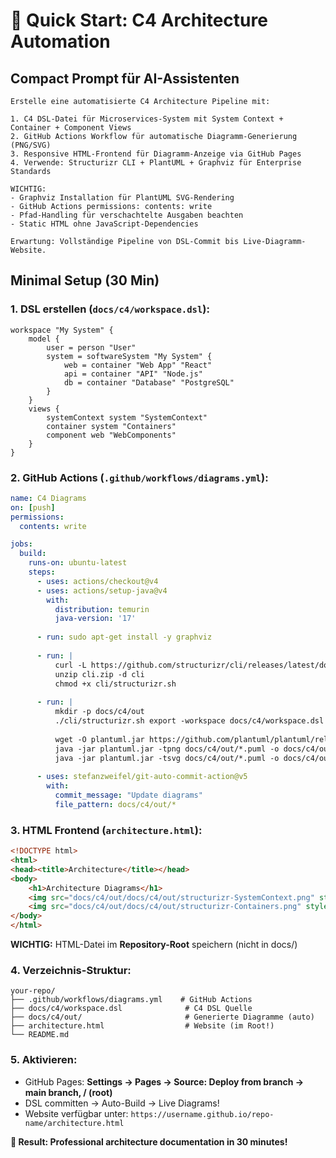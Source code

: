 # 🚀 Quick Start: C4 Architecture Automation

## **Compact Prompt für AI-Assistenten**

```
Erstelle eine automatisierte C4 Architecture Pipeline mit:

1. C4 DSL-Datei für Microservices-System mit System Context + Container + Component Views
2. GitHub Actions Workflow für automatische Diagramm-Generierung (PNG/SVG)  
3. Responsive HTML-Frontend für Diagramm-Anzeige via GitHub Pages
4. Verwende: Structurizr CLI + PlantUML + Graphviz für Enterprise Standards

WICHTIG: 
- Graphviz Installation für PlantUML SVG-Rendering
- GitHub Actions permissions: contents: write
- Pfad-Handling für verschachtelte Ausgaben beachten
- Static HTML ohne JavaScript-Dependencies

Erwartung: Vollständige Pipeline von DSL-Commit bis Live-Diagramm-Website.
```

## **Minimal Setup (30 Min)**

### 1. DSL erstellen (`docs/c4/workspace.dsl`):
```
workspace "My System" {
    model {
        user = person "User"
        system = softwareSystem "My System" {
            web = container "Web App" "React"
            api = container "API" "Node.js"
            db = container "Database" "PostgreSQL"
        }
    }
    views {
        systemContext system "SystemContext"
        container system "Containers"
        component web "WebComponents"
    }
}
```

### 2. GitHub Actions (`.github/workflows/diagrams.yml`):
```yaml
name: C4 Diagrams
on: [push]
permissions:
  contents: write

jobs:
  build:
    runs-on: ubuntu-latest
    steps:
      - uses: actions/checkout@v4
      - uses: actions/setup-java@v4
        with:
          distribution: temurin
          java-version: '17'
      
      - run: sudo apt-get install -y graphviz
      
      - run: |
          curl -L https://github.com/structurizr/cli/releases/latest/download/structurizr-cli.zip -o cli.zip
          unzip cli.zip -d cli
          chmod +x cli/structurizr.sh
      
      - run: |
          mkdir -p docs/c4/out
          ./cli/structurizr.sh export -workspace docs/c4/workspace.dsl -format plantuml -output docs/c4/out
          
          wget -O plantuml.jar https://github.com/plantuml/plantuml/releases/latest/download/plantuml.jar
          java -jar plantuml.jar -tpng docs/c4/out/*.puml -o docs/c4/out
          java -jar plantuml.jar -tsvg docs/c4/out/*.puml -o docs/c4/out
      
      - uses: stefanzweifel/git-auto-commit-action@v5
        with:
          commit_message: "Update diagrams"
          file_pattern: docs/c4/out/*
```

### 3. HTML Frontend (`architecture.html`):
```html
<!DOCTYPE html>
<html>
<head><title>Architecture</title></head>
<body>
    <h1>Architecture Diagrams</h1>
    <img src="docs/c4/out/docs/c4/out/structurizr-SystemContext.png" style="max-width: 100%">
    <img src="docs/c4/out/docs/c4/out/structurizr-Containers.png" style="max-width: 100%">
</body>
</html>
```
**WICHTIG:** HTML-Datei im **Repository-Root** speichern (nicht in docs/)

### 4. Verzeichnis-Struktur:
```
your-repo/
├── .github/workflows/diagrams.yml    # GitHub Actions
├── docs/c4/workspace.dsl              # C4 DSL Quelle  
├── docs/c4/out/                       # Generierte Diagramme (auto)
├── architecture.html                  # Website (im Root!)
└── README.md
```

### 5. Aktivieren:
- GitHub Pages: **Settings → Pages → Source: Deploy from branch → main branch, / (root)**
- DSL committen → Auto-Build → Live Diagrams!
- Website verfügbar unter: `https://username.github.io/repo-name/architecture.html`

**🎯 Result: Professional architecture documentation in 30 minutes!**
